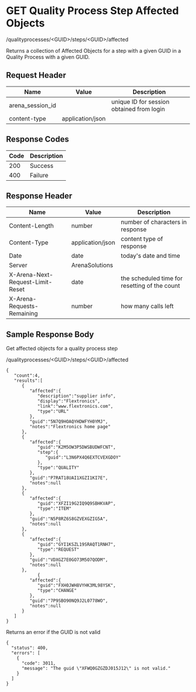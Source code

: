 # GET Quality Process Step Affected Objects
/qualityprocesses/&lt;GUID&gt;/steps/&lt;GUID&gt;/affected

Returns a collection  of Affected Objects for a step with a given GUID in a Quality Process with a given GUID.

## Request Header

| Name  | Value  | Description  |
|  --- |  --- |  --- | 
| arena_session_id  |   | unique ID for session obtained from login  |
| content-type  | application/json  |   |

## Response Codes

| Code  | Description  |
|  --- |  --- | 
| 200  | Success  |
| 400  | Failure  |

## Response Header

| Name  | Value  | Description  |
|  --- |  --- |  --- | 
| Content-Length  | number  | number of characters in response  |
| Content-Type  | application/json  | content type of response  |
| Date  | date  | today's date and time  |
| Server  | ArenaSolutions  |   |
| X-Arena-Next-Request-Limit-Reset   | date  | the scheduled time for resetting of the count  |
| X-Arena-Requests-Remaining   | number  | how many calls left  |

## Sample Response Body
Get affected objects for a quality process step

/qualityprocesses/&lt;GUID&gt;/steps/&lt;GUID&gt;/affected

```
{  
   "count":4,
   "results":[  
      {  
         "affected":{  
            "description":"supplier info",
            "display":"Flextronics",
            "link":"www.flextronics.com",
            "type":"URL"
         },
         "guid":"5N7Q9HOAQYHDWFYH0YMJ",
         "notes":"Flextronics home page"
      },
      {  
         "affected":{  
            "guid":"K2M5OW3P5DWSBUDWFCNT",
            "step":{  
               "guid":"L3N6PX4Q6EXTCVEXGDOY"
            },
            "type":"QUALITY"
         },
         "guid":"P7RAT18UAI1XGZI1KI7E",
         "notes":null
      },
      {  
         "affected":{  
            "guid":"XFZI19G2IQ9Q9SBHKVAP",
            "type":"ITEM"
         },
         "guid":"N5P8RZ6S8GZVEXGZIG5A",
         "notes":null
      },
      {  
         "affected":{  
            "guid":"GYI1KSZL19SRAQT1RNH7",
            "type":"REQUEST"
         },
         "guid":"VDXGZ7E0GO73M5O7QODM",
         "notes":null
      },
            {  
         "affected":{  
            "guid":"FXH0JWH8VYHK3ML98YSK",
            "type":"CHANGE"
         },
         "guid":"7P9SBO90NQ9J2L0778WO",
         "notes":null
      }
   ]
}
```
Returns an error if the GUID is not valid

```
{
  "status": 400,
  "errors": [
    {
      "code": 3011,
      "message": "The guid \"XFWQ0GZGZDJ015J12\" is not valid."
    }
  ]
}
```
